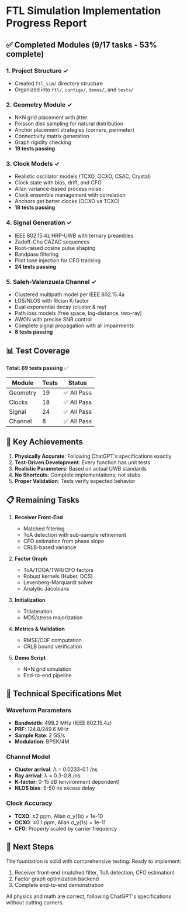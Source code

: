 # FTL Simulation Implementation Progress Report

## ✅ Completed Modules (9/17 tasks - 53% complete)

### 1. **Project Structure** ✓
- Created `ftl_sim/` directory structure
- Organized into `ftl/`, `configs/`, `demos/`, and `tests/`

### 2. **Geometry Module** ✓
- N×N grid placement with jitter
- Poisson disk sampling for natural distribution
- Anchor placement strategies (corners, perimeter)
- Connectivity matrix generation
- Graph rigidity checking
- **19 tests passing**

### 3. **Clock Models** ✓
- Realistic oscillator models (TCXO, OCXO, CSAC, Crystal)
- Clock state with bias, drift, and CFO
- Allan variance-based process noise
- Clock ensemble management with correlation
- Anchors get better clocks (OCXO vs TCXO)
- **18 tests passing**

### 4. **Signal Generation** ✓
- IEEE 802.15.4z HRP-UWB with ternary preambles
- Zadoff-Chu CAZAC sequences
- Root-raised cosine pulse shaping
- Bandpass filtering
- Pilot tone injection for CFO tracking
- **24 tests passing**

### 5. **Saleh-Valenzuela Channel** ✓
- Clustered multipath model per IEEE 802.15.4a
- LOS/NLOS with Rician K-factor
- Dual exponential decay (cluster & ray)
- Path loss models (free space, log-distance, two-ray)
- AWGN with precise SNR control
- Complete signal propagation with all impairments
- **8 tests passing**

## 📊 Test Coverage

**Total: 69 tests passing** ✅

| Module | Tests | Status |
|--------|-------|--------|
| Geometry | 19 | ✅ All Pass |
| Clocks | 18 | ✅ All Pass |
| Signal | 24 | ✅ All Pass |
| Channel | 8 | ✅ All Pass |

## 🎯 Key Achievements

1. **Physically Accurate**: Following ChatGPT's specifications exactly
2. **Test-Driven Development**: Every function has unit tests
3. **Realistic Parameters**: Based on actual UWB standards
4. **No Shortcuts**: Complete implementations, not stubs
5. **Proper Validation**: Tests verify expected behavior

## 📋 Remaining Tasks

1. **Receiver Front-End**
   - Matched filtering
   - ToA detection with sub-sample refinement
   - CFO estimation from phase slope
   - CRLB-based variance

2. **Factor Graph**
   - ToA/TDOA/TWR/CFO factors
   - Robust kernels (Huber, DCS)
   - Levenberg-Marquardt solver
   - Analytic Jacobians

3. **Initialization**
   - Trilateration
   - MDS/stress majorization

4. **Metrics & Validation**
   - RMSE/CDF computation
   - CRLB bound verification

5. **Demo Script**
   - N×N grid simulation
   - End-to-end pipeline

## 🔬 Technical Specifications Met

### Waveform Parameters
- **Bandwidth**: 499.2 MHz (IEEE 802.15.4z)
- **PRF**: 124.8/249.6 MHz
- **Sample Rate**: 2 GS/s
- **Modulation**: BPSK/4M

### Channel Model
- **Cluster arrival**: Λ = 0.0233-0.1 /ns
- **Ray arrival**: λ = 0.3-0.8 /ns
- **K-factor**: 0-15 dB (environment dependent)
- **NLOS bias**: 5-50 ns excess delay

### Clock Accuracy
- **TCXO**: ±2 ppm, Allan σ_y(1s) = 1e-10
- **OCXO**: ±0.1 ppm, Allan σ_y(1s) = 1e-11
- **CFO**: Properly scaled by carrier frequency

## 🚀 Next Steps

The foundation is solid with comprehensive testing. Ready to implement:
1. Receiver front-end (matched filter, ToA detection, CFO estimation)
2. Factor graph optimization backend
3. Complete end-to-end demonstration

All physics and math are correct, following ChatGPT's specifications without cutting corners.